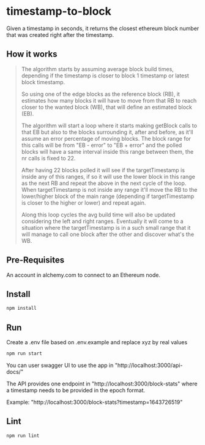 # timestamp-to-block

Given a timestamp in seconds, it returns the closest ethereum block number that was created right after the timestamp.

## How it works

> The algorithm starts by assuming average block build times, depending if the timestamp is closer to block 1 timestamp or latest block timestamp.
>
> So using one of the edge blocks as the reference block (RB), it estimates how many blocks it will have to move from that RB to reach closer to the wanted block (WB), that will define an estimated block (EB).
>
> The algorithm will start a loop where it starts making getBlock calls to that EB but also to the blocks surrounding it, after and before, as it'll assume an error percentage of moving blocks.
> The block range for this calls will be from "EB - error" to "EB + error" and the polled blocks will have a same interval inside this range between them, the nr calls is fixed to 22.
>
> After having 22 blocks polled it will see if the targetTimestamp is inside any of this ranges, if so it will use the lower block in this range as the next RB and repeat the above in the next cycle of the loop. When targetTimestamp is not inside any range it'll move the RB to the lower/higher block of the main range (depending if targetTimestamp is closer to the higher or lower) and repeat again.
>
> Along this loop cycles the avg build time will also be updated considering the left and right ranges.
> Eventually it will come to a situation where the targetTimestamp is in a such small range that it will manage to call one block after the other and discover what's the WB.

## Pre-Requisites

An account in alchemy.com to connect to an Ethereum node.

## Install

```bash
npm install
```

## Run

Create a .env file based on .env.example and replace xyz by real values

```bash
npm run start
```

You can user swagger UI to use the app in "http://localhost:3000/api-docs/"

The API provides one endpoint in "http://localhost:3000/block-stats" where a timestamp needs to be provided in the epoch format.

Example: "http://localhost:3000/block-stats?timestamp=1643726519"

## Lint

```bash
npm run lint
```
